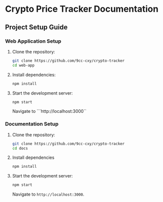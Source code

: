 # Crypto Price Tracker Documentation

## Project Setup Guide

### Web Application Setup

1. Clone the repository:
   ```bash
   git clone https://github.com/9cc-cxy/crypto-tracker
   cd web-app
   ```
2. Install dependencies:
   ```bash
   npm install
   ```
3. Start the development server:
   ```bash
   npm start
   ```
   Navigate to ```http://localhost:3000``

### Documentation Setup
1. Clone the repository:
   ```bash
   git clone https://github.com/9cc-cxy/crypto-tracker
   cd docs
   ```
2. Install dependencies
   ```bash
   npm install
   ```
3. Start the development server:
   ```bash
   npm start
   ```
   Navigate to ```http://localhost:3000```.

